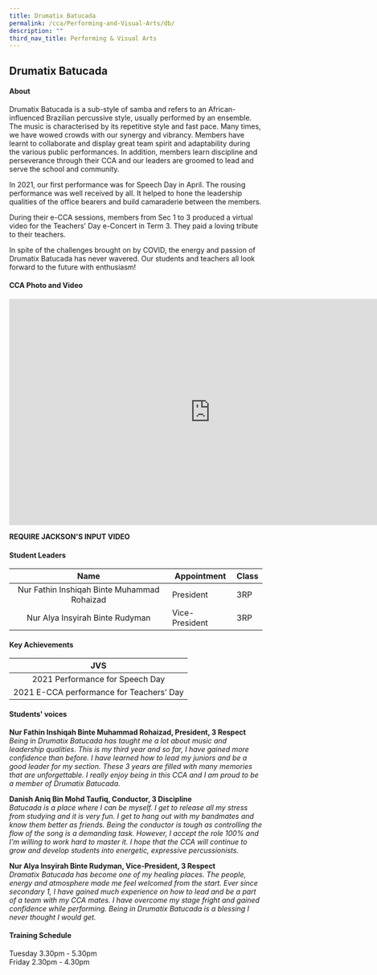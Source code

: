 ```yaml
---
title: Drumatix Batucada
permalink: /cca/Performing-and-Visual-Arts/db/
description: ""
third_nav_title: Performing & Visual Arts
---
```

## Drumatix Batucada

#### About
Drumatix Batucada is a sub-style of samba and refers to an African-influenced Brazilian percussive style, usually performed by an ensemble. The music is characterised by its repetitive style and fast pace. Many times, we have wowed crowds with our synergy and vibrancy. Members have learnt to collaborate and display great team spirit and adaptability during the various public performances. In addition, members learn discipline and perseverance through their CCA and our leaders are groomed to lead and serve the school and community.

In 2021, our first performance was for Speech Day in April. The rousing performance was well received by all. It helped to hone the leadership qualities of the office bearers and build camaraderie between the members.

During their e-CCA sessions, members from Sec 1 to 3 produced a virtual video for the Teachers’ Day e-Concert in Term 3. They paid a loving tribute to their teachers.

In spite of the challenges brought on by COVID, the energy and passion of Drumatix Batucada has never wavered. Our students and teachers all look forward to the future with enthusiasm!

#### CCA Photo and Video
<iframe allowfullscreen="true" height="450" width="800" frameborder="0" src="https://docs.google.com/presentation/d/e/2PACX-1vTy942fw7ZfhjsbvazfIn7FyiuL1vUMB7ttSucJSXKmCzAzkStsNJOQPeBDzfclBY74bu8vzFOWWiJg/embed?start=false&amp;loop=false&amp;delayms=3000"></iframe>

**REQUIRE JACKSON'S INPUT VIDEO**

#### Student Leaders
| Name | Appointment | Class |
|:---:|---|---|
| Nur Fathin Inshiqah Binte Muhammad Rohaizad | President | 3RP |
| Nur Alya Insyirah Binte Rudyman | Vice-President | 3RP |

#### Key Achievements
| JVS |
|:---:|
| 2021 Performance for Speech Day |
| 2021 E-CCA performance for Teachers’ Day |

#### Students' voices
**Nur Fathin Inshiqah Binte Muhammad Rohaizad, President, 3 Respect**<br> 
_Being in Drumatix Batucada has taught me a lot about music and leadership qualities. This is my third year and so far, I have gained more confidence than before. I have learned how to lead my juniors and be a good leader for my section. These 3 years are filled with many memories that are unforgettable. I really enjoy being in this CCA and I am proud to be a member of Drumatix Batucada._  
  
**Danish Aniq Bin Mohd Taufiq, Conductor, 3 Discipline** <br>
_Batucada is a place where I can be myself. I get to release all my stress from studying and it is very fun. I get to hang out with my bandmates and know them better as friends. Being the conductor is tough as controlling the flow of the song is a demanding task. However, I accept the role 100% and I’m willing to work hard to master it. I hope that the CCA will continue to grow and develop students into energetic, expressive percussionists._  
  
**Nur Alya Insyirah Binte Rudyman, Vice-President, 3 Respect** <br>
_Dramatix Batucada has become one of my healing places. The people, energy and atmosphere made me feel welcomed from the start. Ever since secondary 1, I have gained much experience on how to lead and be a part of a team with my CCA mates. I have overcome my stage fright and gained confidence while performing. Being in Drumatix Batucada is a blessing I never thought I would get._  

#### Training Schedule
Tuesday 3.30pm - 5.30pm<br>
Friday 2.30pm - 4.30pm
